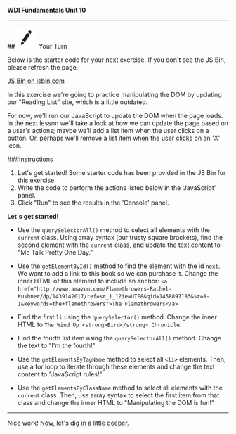**WDI Fundamentals Unit 10**

---

##![Your Turn](../assets/exercise.png) Your Turn

Below is the starter code for your next exercise. If you don't see the JS Bin, please refresh the page.

<a class="jsbin-embed" href="http://jsbin.com/guvuva/1/embed?html&height600">JS Bin on jsbin.com</a><script src="http://static.jsbin.com/js/embed.min.js?3.35.12"></script>

In this exercise we're going to practice manipulating the DOM by updating our "Reading List" site, which is a little outdated.

For now, we'll run our JavaScript to update the DOM when the page loads. In the next lesson we'll take a look at how we can update the page based on a user's actions; maybe we'll add a list item when the user clicks on a button. Or, perhaps we'll remove a list item when the user clicks on an 'X' icon.


###Instructions

1) Let's get started! Some starter code has been provided in the JS Bin for this exercise.
2) Write the code to perform the actions listed below in the 'JavaScript' panel.
3) Click "Run" to see the results in the 'Console' panel.

**Let's get started!**

* Use the `querySelectorAll()` method to select all elements with the `current` class. Using array syntax (our trusty square brackets), find the second element with the `current` class, and update the text content to "Me Talk Pretty One Day."

* Use the `getElementById()` method to find the element with the id `next`. We want to add a link to this book so we can purchase it. Change the inner HTML of this element to include an anchor: `<a href="http://www.amazon.com/Flamethrowers-Rachel-Kushner/dp/1439142017/ref=sr_1_1?ie=UTF8&qid=1458897183&sr=8-1&keywords=the+flamethrowers">The Flamethrowers</a>`

* Find the first `li` using the `querySelector()` method. Change the inner HTML to `The Wind Up <strong>Bird</strong> Chronicle`.

* Find the fourth list item using the `querySelectorAll()` method. Change the text to "I'm the fourth!"

* Use the `getElementsByTagName` method to select all `<li>` elements. Then, use a for loop to iterate through these elements and change the text content to "JavaScript rules!"

* Use the `getElementsByClassName` method to select all elements with the `current` class. Then, use array syntax to select the first item from that class and change the inner HTML to "Manipulating the DOM is fun!"



---

Nice work! [Now, let's dig in a little deeper.](10_lesson.md)
